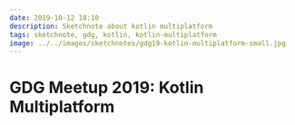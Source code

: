 ```yaml
---
date: 2019-10-12 18:10
description: Sketchnote about kotlin multiplatform
tags: sketchnote, gdg, kotlin, kotlin-multiplatform
image: ../../images/sketchnotes/gdg19-kotlin-multiplatform-small.jpg
---
```


# GDG Meetup 2019: Kotlin Multiplatform
